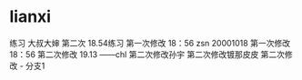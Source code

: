 # lianxi
练习
大叔大婶
第二次
18.54练习
第一次修改 18：56
zsn 20001018
第一次修改 18：56
第二次修改 19.13 ——chl
第二次修改孙宇
第二次修改镀那皮皮 
第二次修改 - 分支1